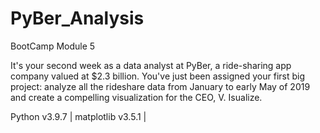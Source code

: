 # PyBer_Analysis
BootCamp Module 5

It's your second week as a data analyst at PyBer, a ride-sharing app company valued at $2.3 billion. You've just been assigned your first big project: analyze all the rideshare data from January to early May of 2019 and create a compelling visualization for the CEO, V. Isualize.

Python v3.9.7 | matplotlib v3.5.1 | 
